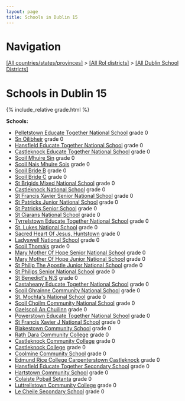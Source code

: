 ```yaml
---
layout: page
title: Schools in Dublin 15
---
```

# Navigation

[[All countries/states/provinces]](../../..) > [[All RoI districts]](../..) > [[All Dublin School Districts]](..)

# Schools in Dublin 15

{% include_relative grade.html %}

**Schools:**

- [Pelletstown Educate Together National School](Pelletstown_Educate_Together_National_School.md) grade 0
- [Sn Oilibheir](Sn_Oilibheir.md) grade 0
- [Hansfield Educate Together National School](Hansfield_Educate_Together_National_School.md) grade 0
- [Castleknock Educate Together National School](Castleknock_Educate_Together_National_School.md) grade 0
- [Scoil Mhuire Sin](Scoil_Mhuire_Sin.md) grade 0
- [Scoil Nais Mhuire Sois](Scoil_Nais_Mhuire_Sois.md) grade 0
- [Scoil Bride B](Scoil_Bride_B.md) grade 0
- [Scoil Bride C](Scoil_Bride_C.md) grade 0
- [St Brigids Mixed National School](St_Brigids_Mixed_National_School.md) grade 0
- [Castleknock National School](Castleknock_National_School.md) grade 0
- [St Francis Xavier Senior National School](St_Francis_Xavier_Senior_National_School.md) grade 0
- [St Patricks Junior National School](St_Patricks_Junior_National_School.md) grade 0
- [St Patricks Senior School](St_Patricks_Senior_School.md) grade 0
- [St Ciarans National School](St_Ciarans_National_School.md) grade 0
- [Tyrrelstown Educate Together National School](Tyrrelstown_Educate_Together_National_School.md) grade 0
- [St. Lukes National School](St._Lukes_National_School.md) grade 0
- [Sacred Heart Of Jesus, Huntstown](Sacred_Heart_Of_Jesus,_Huntstown.md) grade 0
- [Ladyswell National School](Ladyswell_National_School.md) grade 0
- [Scoil Thomáis](Scoil_Thomáis.md) grade 0
- [Mary Mother Of Hope Senior National School](Mary_Mother_Of_Hope_Senior_National_School.md) grade 0
- [Mary Mother Of Hope Junior National School](Mary_Mother_Of_Hope_Junior_National_School.md) grade 0
- [St Philip The Apostle Junior National School](St_Philip_The_Apostle_Junior_National_School.md) grade 0
- [St Philips Senior National School](St_Philips_Senior_National_School.md) grade 0
- [St Benedict's N.S](St_Benedict's_N.S.md) grade 0
- [Castaheany Educate Together National School](Castaheany_Educate_Together_National_School.md) grade 0
- [Scoil Ghrainne Community National School](Scoil_Ghrainne_Community_National_School.md) grade 0
- [St. Mochta's National School](St._Mochta's_National_School.md) grade 0
- [Scoil Choilm Community National School](Scoil_Choilm_Community_National_School.md) grade 0
- [Gaelscoil An Chuilinn](Gaelscoil_An_Chuilinn.md) grade 0
- [Powerstown Educate Together National School](Powerstown_Educate_Together_National_School.md) grade 0
- [St Francis Xavier J National School](St_Francis_Xavier_J_National_School.md) grade 0
- [Blakestown Community School](Blakestown_Community_School.md) grade 0
- [Rath Dara Community College](Rath_Dara_Community_College.md) grade 0
- [Castleknock Community College](Castleknock_Community_College.md) grade 0
- [Castleknock College](Castleknock_College.md) grade 0
- [Coolmine Community School](Coolmine_Community_School.md) grade 0
- [Edmund Rice College Carpenterstown Castleknock](Edmund_Rice_College_Carpenterstown_Castleknock.md) grade 0
- [Hansfield Educate Together Secondary School](Hansfield_Educate_Together_Secondary_School.md) grade 0
- [Hartstown Community School](Hartstown_Community_School.md) grade 0
- [Colaiste Pobail Setanta](Colaiste_Pobail_Setanta.md) grade 0
- [Luttrellstown Community College](Luttrellstown_Community_College.md) grade 0
- [Le Cheile Secondary School](Le_Cheile_Secondary_School.md) grade 0
